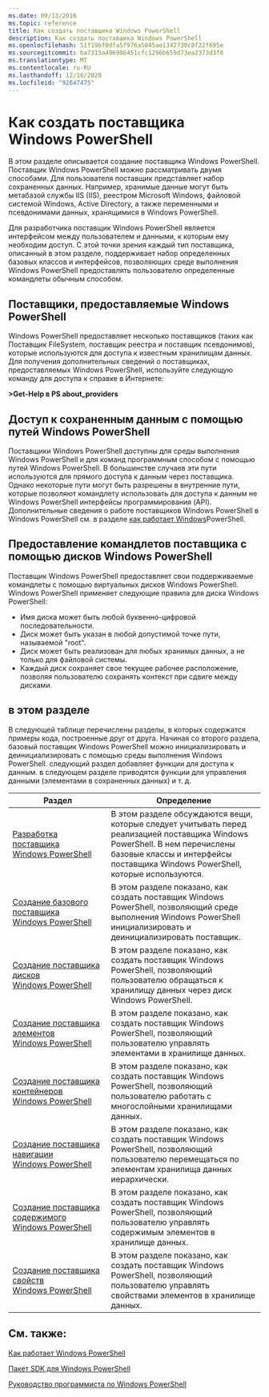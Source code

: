 ```yaml
---
ms.date: 09/13/2016
ms.topic: reference
title: Как создать поставщика Windows PowerShell
description: Как создать поставщика Windows PowerShell
ms.openlocfilehash: 51f19bf0dfa5f976a5045ae1342730c8f22f695e
ms.sourcegitcommit: ba7315a496986451cfc1296b659d73ea2373d3f0
ms.translationtype: MT
ms.contentlocale: ru-RU
ms.lasthandoff: 12/10/2020
ms.locfileid: "92647475"
---
```

# <a name="how-to-create-a-windows-powershell-provider"></a>Как создать поставщика Windows PowerShell

В этом разделе описывается создание поставщика Windows PowerShell. Поставщик Windows PowerShell можно рассматривать двумя способами. Для пользователя поставщик представляет набор сохраненных данных. Например, хранимые данные могут быть метабазой службы IIS (IIS), реестром Microsoft Windows, файловой системой Windows, Active Directory, а также переменными и псевдонимами данных, хранящимися в Windows PowerShell.

Для разработчика поставщик Windows PowerShell является интерфейсом между пользователем и данными, к которым ему необходим доступ. С этой точки зрения каждый тип поставщика, описанный в этом разделе, поддерживает набор определенных базовых классов и интерфейсов, позволяющих среде выполнения Windows PowerShell предоставлять пользователю определенные командлеты обычным способом.

## <a name="providers-provided-by-windows-powershell"></a>Поставщики, предоставляемые Windows PowerShell

Windows PowerShell предоставляет несколько поставщиков (таких как Поставщик FileSystem, поставщик реестра и поставщик псевдонимов), которые используются для доступа к известным хранилищам данных. Для получения дополнительных сведений о поставщиках, предоставляемых Windows PowerShell, используйте следующую команду для доступа к справке в Интернете:

**>Get-Help в PS about_providers**

## <a name="accessing-the-stored-data-using-windows-powershell-paths"></a>Доступ к сохраненным данным с помощью путей Windows PowerShell

Поставщики Windows PowerShell доступны для среды выполнения Windows PowerShell и для команд программным способом с помощью путей Windows PowerShell. В большинстве случаев эти пути используются для прямого доступа к данным через поставщика. Однако некоторые пути могут быть разрешены в внутренние пути, которые позволяют командлету использовать для доступа к данным не Windows PowerShell интерфейсы программирования (API). Дополнительные сведения о работе поставщиков Windows PowerShell в Windows PowerShell см. в разделе [как работает Windows](/previous-versions/ms714658(v=vs.85))PowerShell.

## <a name="exposing-provider-cmdlets-using-windows-powershell-drives"></a>Предоставление командлетов поставщика с помощью дисков Windows PowerShell

Поставщик Windows PowerShell предоставляет свои поддерживаемые командлеты с помощью виртуальных дисков Windows PowerShell.
Windows PowerShell применяет следующие правила для диска Windows PowerShell:

- Имя диска может быть любой буквенно-цифровой последовательности.
- Диск может быть указан в любой допустимой точке пути, называемой "root".
- Диск может быть реализован для любых хранимых данных, а не только для файловой системы.
- Каждый диск сохраняет свое текущее рабочее расположение, позволяя пользователю сохранять контекст при сдвиге между дисками.

## <a name="in-this-section"></a>в этом разделе

В следующей таблице перечислены разделы, в которых содержатся примеры кода, построенные друг от друга. Начиная со второго раздела, базовый поставщик Windows PowerShell можно инициализировать и деинициализировать с помощью среды выполнения Windows PowerShell. следующий раздел добавляет функции для доступа к данным. в следующем разделе приводятся функции для управления данными (элементами в сохраненных данных) и т. д.

|                                                    Раздел                                                    |                                                                                         Определение                                                                                          |
| ----------------------------------------------------------------------------------------------------------- | ------------------------------------------------------------------------------------------------------------------------------------------------------------------------------------------- |
| [Разработка поставщика Windows PowerShell](./designing-your-windows-powershell-provider.md)               | В этом разделе обсуждаются вещи, которые следует учитывать перед реализацией поставщика Windows PowerShell. В нем перечислены базовые классы и интерфейсы поставщика Windows PowerShell, которые используются. |
| [Создание базового поставщика Windows PowerShell](./creating-a-basic-windows-powershell-provider.md)           | В этом разделе показано, как создать поставщик Windows PowerShell, позволяющий среде выполнения Windows PowerShell инициализировать и деинициализировать поставщик.                                        |
| [Создание поставщика дисков Windows PowerShell](./creating-a-windows-powershell-drive-provider.md)           | В этом разделе показано, как создать поставщик Windows PowerShell, позволяющий пользователю обращаться к хранилищу данных через диск Windows PowerShell.                                                |
| [Создание поставщика элементов Windows PowerShell](./creating-a-windows-powershell-item-provider.md)             | В этом разделе показано, как создать поставщик Windows PowerShell, позволяющий пользователю управлять элементами в хранилище данных.                                                                  |
| [Создание поставщика контейнеров Windows PowerShell](./creating-a-windows-powershell-container-provider.md)   | В этом разделе показано, как создать поставщик Windows PowerShell, позволяющий пользователю работать с многослойными хранилищами данных.                                                                        |
| [Создание поставщика навигации Windows PowerShell](./creating-a-windows-powershell-navigation-provider.md) | В этом разделе показано, как создать поставщик Windows PowerShell, позволяющий пользователю перемещаться по элементам хранилища данных иерархически.                                           |
| [Создание поставщика содержимого Windows PowerShell](./creating-a-windows-powershell-content-provider.md)       | В этом разделе показано, как создать поставщик Windows PowerShell, позволяющий пользователю управлять содержимым элементов в хранилище данных.                                                       |
| [Создание поставщика свойств Windows PowerShell](./creating-a-windows-powershell-property-provider.md)     | В этом разделе показано, как создать поставщик Windows PowerShell, позволяющий пользователю управлять свойствами элементов в хранилище данных.                                                    |

## <a name="see-also"></a>См. также:

[Как работает Windows PowerShell](/previous-versions/ms714658(v=vs.85))

[Пакет SDK для Windows PowerShell](../windows-powershell-reference.md)

[Руководство программиста по Windows PowerShell](./windows-powershell-programmer-s-guide.md)
